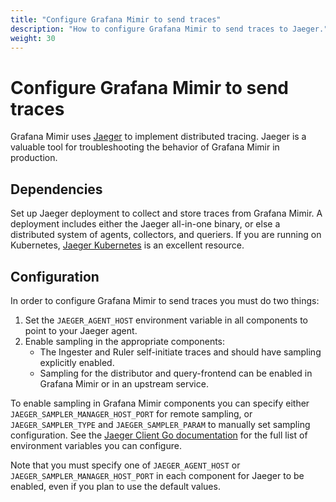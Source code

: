 ```yaml
---
title: "Configure Grafana Mimir to send traces"
description: "How to configure Grafana Mimir to send traces to Jaeger."
weight: 30
---
```


# Configure Grafana Mimir to send traces

Grafana Mimir uses [Jaeger](https://www.jaegertracing.io/) to implement distributed
tracing. Jaeger is a valuable tool for troubleshooting the behavior of
Grafana Mimir in production.

## Dependencies

Set up Jaeger deployment to collect and store traces from Grafana Mimir. A
deployment includes either the Jaeger all-in-one binary, or else a distributed
system of agents, collectors, and queriers. If you are running on Kubernetes, [Jaeger
Kubernetes](https://github.com/jaegertracing/jaeger-kubernetes) is an excellent
resource.

## Configuration

In order to configure Grafana Mimir to send traces you must do two things:

1. Set the `JAEGER_AGENT_HOST` environment variable in all components to point
   to your Jaeger agent.
1. Enable sampling in the appropriate components:
   - The Ingester and Ruler self-initiate traces and should have sampling
     explicitly enabled.
   - Sampling for the distributor and query-frontend can be enabled in Grafana Mimir
     or in an upstream service.

To enable sampling in Grafana Mimir components you can specify either
`JAEGER_SAMPLER_MANAGER_HOST_PORT` for remote sampling, or
`JAEGER_SAMPLER_TYPE` and `JAEGER_SAMPLER_PARAM` to manually set sampling
configuration. See the [Jaeger Client Go
documentation](https://github.com/jaegertracing/jaeger-client-go#environment-variables)
for the full list of environment variables you can configure.

Note that you must specify one of `JAEGER_AGENT_HOST` or
`JAEGER_SAMPLER_MANAGER_HOST_PORT` in each component for Jaeger to be enabled,
even if you plan to use the default values.
